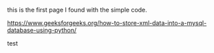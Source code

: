 

this is the first page I found with the simple code.

https://www.geeksforgeeks.org/how-to-store-xml-data-into-a-mysql-database-using-python/


test
